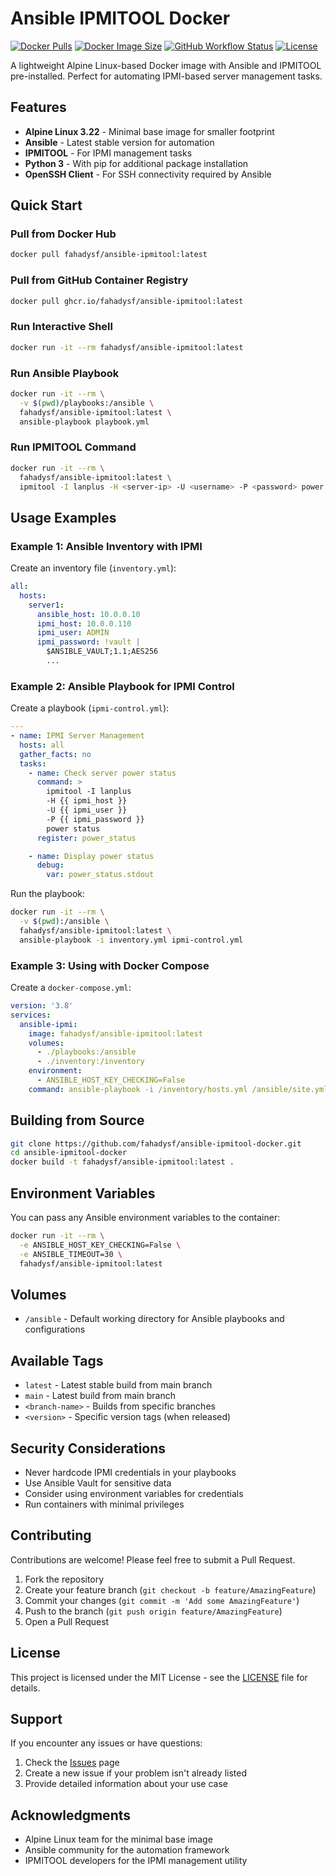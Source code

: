 # Ansible IPMITOOL Docker

[![Docker Pulls](https://img.shields.io/docker/pulls/fahadysf/ansible-ipmitool)](https://hub.docker.com/r/fahadysf/ansible-ipmitool)
[![Docker Image Size](https://img.shields.io/docker/image-size/fahadysf/ansible-ipmitool/latest)](https://hub.docker.com/r/fahadysf/ansible-ipmitool)
[![GitHub Workflow Status](https://img.shields.io/github/actions/workflow/status/fahadysf/ansible-ipmitool-docker/docker-build.yml?branch=main)](https://github.com/fahadysf/ansible-ipmitool-docker/actions)
[![License](https://img.shields.io/github/license/fahadysf/ansible-ipmitool-docker)](https://github.com/fahadysf/ansible-ipmitool-docker/blob/main/LICENSE)

A lightweight Alpine Linux-based Docker image with Ansible and IPMITOOL pre-installed. Perfect for automating IPMI-based server management tasks.

## Features

- **Alpine Linux 3.22** - Minimal base image for smaller footprint
- **Ansible** - Latest stable version for automation
- **IPMITOOL** - For IPMI management tasks
- **Python 3** - With pip for additional package installation
- **OpenSSH Client** - For SSH connectivity required by Ansible

## Quick Start

### Pull from Docker Hub

```bash
docker pull fahadysf/ansible-ipmitool:latest
```

### Pull from GitHub Container Registry

```bash
docker pull ghcr.io/fahadysf/ansible-ipmitool:latest
```

### Run Interactive Shell

```bash
docker run -it --rm fahadysf/ansible-ipmitool:latest
```

### Run Ansible Playbook

```bash
docker run -it --rm \
  -v $(pwd)/playbooks:/ansible \
  fahadysf/ansible-ipmitool:latest \
  ansible-playbook playbook.yml
```

### Run IPMITOOL Command

```bash
docker run -it --rm \
  fahadysf/ansible-ipmitool:latest \
  ipmitool -I lanplus -H <server-ip> -U <username> -P <password> power status
```

## Usage Examples

### Example 1: Ansible Inventory with IPMI

Create an inventory file (`inventory.yml`):

```yaml
all:
  hosts:
    server1:
      ansible_host: 10.0.0.10
      ipmi_host: 10.0.0.110
      ipmi_user: ADMIN
      ipmi_password: !vault |
        $ANSIBLE_VAULT;1.1;AES256
        ...
```

### Example 2: Ansible Playbook for IPMI Control

Create a playbook (`ipmi-control.yml`):

```yaml
---
- name: IPMI Server Management
  hosts: all
  gather_facts: no
  tasks:
    - name: Check server power status
      command: >
        ipmitool -I lanplus 
        -H {{ ipmi_host }} 
        -U {{ ipmi_user }} 
        -P {{ ipmi_password }} 
        power status
      register: power_status

    - name: Display power status
      debug:
        var: power_status.stdout
```

Run the playbook:

```bash
docker run -it --rm \
  -v $(pwd):/ansible \
  fahadysf/ansible-ipmitool:latest \
  ansible-playbook -i inventory.yml ipmi-control.yml
```

### Example 3: Using with Docker Compose

Create a `docker-compose.yml`:

```yaml
version: '3.8'
services:
  ansible-ipmi:
    image: fahadysf/ansible-ipmitool:latest
    volumes:
      - ./playbooks:/ansible
      - ./inventory:/inventory
    environment:
      - ANSIBLE_HOST_KEY_CHECKING=False
    command: ansible-playbook -i /inventory/hosts.yml /ansible/site.yml
```

## Building from Source

```bash
git clone https://github.com/fahadysf/ansible-ipmitool-docker.git
cd ansible-ipmitool-docker
docker build -t fahadysf/ansible-ipmitool:latest .
```

## Environment Variables

You can pass any Ansible environment variables to the container:

```bash
docker run -it --rm \
  -e ANSIBLE_HOST_KEY_CHECKING=False \
  -e ANSIBLE_TIMEOUT=30 \
  fahadysf/ansible-ipmitool:latest
```

## Volumes

- `/ansible` - Default working directory for Ansible playbooks and configurations

## Available Tags

- `latest` - Latest stable build from main branch
- `main` - Latest build from main branch
- `<branch-name>` - Builds from specific branches
- `<version>` - Specific version tags (when released)

## Security Considerations

- Never hardcode IPMI credentials in your playbooks
- Use Ansible Vault for sensitive data
- Consider using environment variables for credentials
- Run containers with minimal privileges

## Contributing

Contributions are welcome! Please feel free to submit a Pull Request.

1. Fork the repository
2. Create your feature branch (`git checkout -b feature/AmazingFeature`)
3. Commit your changes (`git commit -m 'Add some AmazingFeature'`)
4. Push to the branch (`git push origin feature/AmazingFeature`)
5. Open a Pull Request

## License

This project is licensed under the MIT License - see the [LICENSE](LICENSE) file for details.

## Support

If you encounter any issues or have questions:

1. Check the [Issues](https://github.com/fahadysf/ansible-ipmitool-docker/issues) page
2. Create a new issue if your problem isn't already listed
3. Provide detailed information about your use case

## Acknowledgments

- Alpine Linux team for the minimal base image
- Ansible community for the automation framework
- IPMITOOL developers for the IPMI management utility